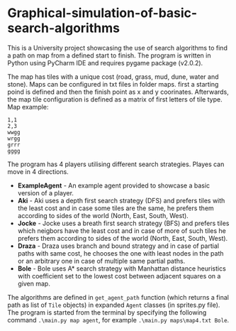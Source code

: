 # Graphical-simulation-of-basic-search-algorithms

This is a University project showcasing the use of search algorithms to find a path on map from a defined start to finish. The program is written in Python using PyCharm IDE and requires pygame package (v2.0.2). 

The map has tiles with a unique cost (road, grass, mud, dune, water and stone). Maps can be configured in txt files in folder maps. first a starting poind is defined and then the finish point as x and y coorinates. Afterwards, the map tile configuration is defined as a matrix of first letters of tile type. Map example:
```
1,1
2,3
wwgg
wrgg
grrr
gggg
```

The program has 4 players utilising different search strategies. Playes can move in 4 directions.
  - **ExampleAgent** - An example agent provided to showcase a basic version of a player.
  - **Aki** - Aki uses a depth first search strategy (DFS) and prefers tiles with the least cost and in case some tiles are the same, he prefers them according to sides of the                   world (North, East, South, West).
  - **Jocke** - Jocke uses a breath first search strategy (BFS) and prefers tiles which neigbors have the least cost and in case of more of such tiles he prefers them according to                 sides of the world (North, East, South, West).
  - **Draza** - Draza uses branch and bound strategy and in case of partial paths with same cost, he chooses the one with least nodes in the path or an arbitrary one in case of                    multiple same partial paths.
  - **Bole** - Bole uses A* search strategy with Manhattan distance heuristics with coefficient set to the lowest cost between adjacent squares on a given map.
  
The algorithms are defined in `get_agent_path` function (which returns a final path as list of `Tile` objects) in expanded `Agent` classes (in sprites.py file). The program is started from the terminal by specifying the following command `.\main.py map agent`, for example `.\main.py maps\map4.txt Bole`.
